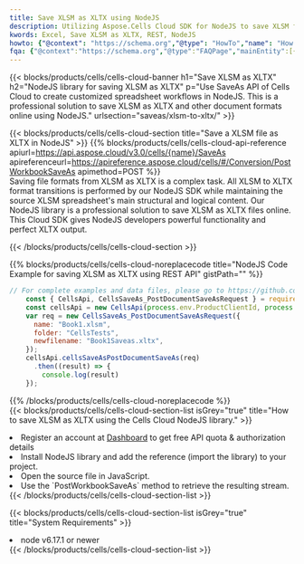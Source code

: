 ```yaml
---
title: Save XLSM as XLTX using NodeJS 
description: Utilizing Aspose.Cells Cloud SDK for NodeJS to save XLSM format file as XLTX format file. 
kwords: Excel, Save XLSM as XLTX, REST, NodeJS
howto: {"@context": "https://schema.org","@type": "HowTo","name": "How to save XLSM as XLTX using the Cells Cloud NodeJS library.","description": "How to save XLSM as XLTX using the Cells Cloud NodeJS library.","image": {"@type": "ImageObject"},"url": "/nodejs/saveas/xlsm-to-xltx/","step": [{ "@type": "HowToStep","name": "How to save XLSM as XLTX using the Cells Cloud NodeJS library. step 1", "image": {"@type": "ImageObject",},"url": "/nodejs/saveas/xlsm-to-xltx/","text": "Register an account at <a href='https://dashboard.aspose.cloud/'>Dashboard</a> to get free API quota & authorization details",},{ "@type": "HowToStep","name": "How to save XLSM as XLTX using the Cells Cloud NodeJS library. step 1", "image": {"@type": "ImageObject",},"url": "/nodejs/saveas/xlsm-to-xltx/","text": "Install NodeJS library and add the reference (import the library) to your project.",},{ "@type": "HowToStep","name": "How to save XLSM as XLTX using the Cells Cloud NodeJS library. step 1", "image": {"@type": "ImageObject",},"url": "/nodejs/saveas/xlsm-to-xltx/","text": "Open the source file in JavaScript.",},{ "@type": "HowToStep","name": "How to save XLSM as XLTX using the Cells Cloud NodeJS library. step 1", "image": {"@type": "ImageObject",},"url": "/nodejs/saveas/xlsm-to-xltx/","text": "Use the `PostWorkbookSaveAs` method to retrieve the resulting stream.",}, ],"supply": {"@type": "HowToSupply","name": "document"},"tool": [{"@type": "HowToTool","name": "Visual Studio, Visual Studio Code, WebStorm"},{"@type": "HowToTool","name": "Aspose Cells"}],"totalTime": "PT6M"}
fqa: {"@context":"https://schema.org","@type":"FAQPage","mainEntity":[{"@type":"Question","name":"Why save file as other formats file in C# using REST API?","acceptedAnswer":{"@type":"Answer","text":"Documents are encoded in many ways, and some files may be incompatible with the software you use. To open and read such files, just save them as appropriate file formats.<br/><ol><li>Install .NET SDK and add the reference (import the library) to your project.</li><li>Open the source file in C# using REST API.</li><li>Call the PostWorkbookSaveAsRequest() method, passing an output filename with required extension.</li><li>Get the result of save as a separate file.</li></ol>"}},{"@type":"Question","name":"What file formats can I save as with your C# library?","acceptedAnswer":{"@type":"Answer","text":"We support a variety of file formats for conversion using .NET library, including XLSX, Excel, xls , PDF, CSV, HTML, Markdown, XML, PNG, JPG, TIFF, Json, TXT and many more."}},{"@type":"Question","name":"What is the maximum allowed file size for conversion using this .NET library?","acceptedAnswer":{"@type":"Answer","text":"There are no file size limits for format conversions using .NET library."}}]}
---
```



{{< blocks/products/cells/cells-cloud-banner h1="Save XLSM as XLTX" h2="NodeJS library for saving XLSM as XLTX" p="Use SaveAs API of Cells Cloud to create customized spreadsheet workflows in NodeJS. This is a professional solution to save XLSM as XLTX and other document formats online using NodeJS." urlsection="saveas/xlsm-to-xltx/" >}}

{{< blocks/products/cells/cells-cloud-section  title="Save a XLSM file as XLTX in NodeJS" >}}
{{% blocks/products/cells/cells-cloud-api-reference  apiurl=https://api.aspose.cloud/v3.0/cells/{name}/SaveAs  apireferenceurl=https://apireference.aspose.cloud/cells/#/Conversion/PostWorkbookSaveAs  apimethod=POST %}}
<br/>
Saving file formats from XLSM as XLTX is a complex task. All XLSM to XLTX format transitions is performed by our NodeJS SDK while maintaining the source XLSM spreadsheet's main structural and logical content. Our NodeJS library is a professional solution to save XLSM as XLTX files online. This Cloud SDK gives NodeJS developers powerful functionality and perfect XLTX output.

{{< /blocks/products/cells/cells-cloud-section >}}

{{% blocks/products/cells/cells-cloud-noreplacecode title="NodeJS Code Example for saving XLSM as XLTX using REST API" gistPath="" %}}
  
```js
// For complete examples and data files, please go to https://github.com/aspose-cells-cloud/aspose-cells-cloud-node/
    const { CellsApi, CellsSaveAs_PostDocumentSaveAsRequest } = require("asposecellscloud");
    const cellsApi = new CellsApi(process.env.ProductClientId, process.env.ProductClientSecret);
    var req = new CellsSaveAs_PostDocumentSaveAsRequest({
      name: "Book1.xlsm",
      folder: "CellsTests",
      newfilename: "Book1Saveas.xltx",
    });
    cellsApi.cellsSaveAsPostDocumentSaveAs(req)
      .then((result) => {
        console.log(result)
    });
```
  
{{% /blocks/products/cells/cells-cloud-noreplacecode  %}}
<br/>
{{< blocks/products/cells/cells-cloud-section-list isGrey="true"  title="How to save XLSM as XLTX using the Cells Cloud NodeJS library." >}}
<li>Register an account at <a href="https://dashboard.aspose.cloud/">Dashboard</a> to get free API quota & authorization details</li>
<li>Install NodeJS library and add the reference (import the library) to your project.</li>
<li>Open the source file in JavaScript.</li>
<li>Use the `PostWorkbookSaveAs` method to retrieve the resulting stream.</li>
{{< /blocks/products/cells/cells-cloud-section-list >}}

{{< blocks/products/cells/cells-cloud-section-list isGrey="true"  title="System Requirements" >}}
<li>node v6.17.1 or newer</li>
{{< /blocks/products/cells/cells-cloud-section-list >}}
